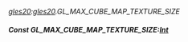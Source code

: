 _[gles20](../../modules/gles20/gles20-module.md):[gles20](../../modules/gles20/gles20-module.md).GL\_MAX\_CUBE\_MAP\_TEXTURE\_SIZE_
##### Const GL\_MAX\_CUBE\_MAP\_TEXTURE\_SIZE:[Int](../../modules/wonkey/wonkey-types-int.md)
